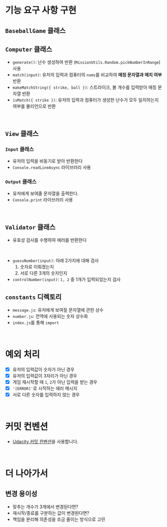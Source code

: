 # 기능 요구 사항 구현

## `BaseballGame` 클래스

## `Computer` 클래스

- `generate()`: 난수 생성하여 반환 (`MissionUtils.Random.pickNumberInRange`) 사용
- `match(input)`: 유저의 입력과 컴퓨터의 `nums`를 비교하여 **매칭 문자열과 매치 여부** 반환
- `makeMatchString({ strike, ball })`: 스트라이크, 볼 개수를 입력받아 매칭 문자열 반환
- `isMatch({ strike })`: 유저의 입력과 컴퓨터가 생성한 난수가 모두 일치하는지 여부를 불리언으로 반환

<br/>

## `View` 클래스

### `Input` 클래스

- 유저의 입력을 비동기로 받아 반환한다
- `Console.readLineAsync` 라이브러리 사용

### `Output` 클래스

- 유저에게 보여줄 문자열을 출력한다.
- `Console.print` 라이브러리 사용

<br/>

## `Validator` 클래스

- 유효성 검사를 수행하여 에러를 반환한다

<br>

- `guessNumber(input)`: 아래 2가지에 대해 검사
  1. 숫자로 이뤄졌는지
  2. 서로 다른 3개의 숫자인지
- `controlNumber(input)`: `1, 2` 중 1개가 입력되었는지 검사

## `constants` 디렉토리

- `message.js`: 유저에게 보여질 문자열에 관한 상수
- `number.js`: 전역에 사용되는 숫자 상수화
- `index.js`를 통해 `import`

<br/>

# 예외 처리

- [x] 유저의 입력값이 숫자가 아닌 경우
- [x] 유저의 입력값이 3자리가 아닌 경우
- [x] 게임 재시작할 때 `1`, `2`가 아닌 입력을 받는 경우
- [x] `'[ERROR]'`로 시작하는 에러 메시지
- [x] 서로 다른 숫자를 입력하지 않는 경우

<br/>

# 커밋 컨벤션

- [Udacity 커밋 컨벤션](https://udacity.github.io/git-styleguide/)을 사용합니다.

<br/>

# 더 나아가서

## 변경 용이성

- 맞추는 개수가 3개에서 변경된다면?
- 재시작/종료를 구분하는 값이 변경된다면?
- 책임을 분리해 의존성을 조금 줄이는 방식으로 고민
